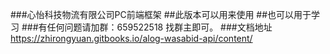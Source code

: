 ###心怡科技物流有限公司PC前端框架
##此版本可以用来使用
##也可以用于学习
###有任何问题请加群：659522518 找群主即可。
###文档地址 https://zhirongyuan.gitbooks.io/alog-wasabid-api/content/
